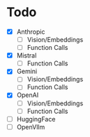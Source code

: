 Todo
=====
- [x] Anthropic
  - [ ] Vision/Embeddings
  - [ ] Function Calls
- [x] Mistral
    - [ ] Function Calls 
- [x] Gemini 
    - [ ] Vision/Embeddings
    - [ ] Function Calls 
- [x] OpenAI
    - [ ] Vision/Embeddings
    - [ ] Function Calls
- [ ] HuggingFace
- [ ] OpenVllm
